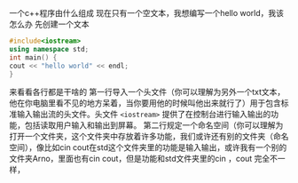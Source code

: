 一个c++程序由什么组成
现在只有一个空文本，我想编写一个hello world，我该怎么办
先创建一个文本
```c++
#include<iostream>
using namespace std;
int main() {
cout << "hello world" << endl;
}
```
来看看各行都是干啥的
第一行导入一个头文件（你可以理解为另外一个txt文本，他在你电脑里看不见的地方呆着，当你要用他的时候叫他出来就行了）用于包含标准输入输出流的头文件。头文件 `<iostream>` 提供了在控制台进行输入输出的功能，包括读取用户输入和输出到屏幕。
第二行规定一个命名空间（你可以理解为打开一个文件夹，这个文件夹中存放着许多功能，我们或许还有别的文件夹（命名空间），像比如cin cout在std这个文件夹里的功能是输入输出，或许我有一个别的文件夹Arno，里面也有cin cout，但是功能和std文件夹里的cin ，cout 完全不一样，